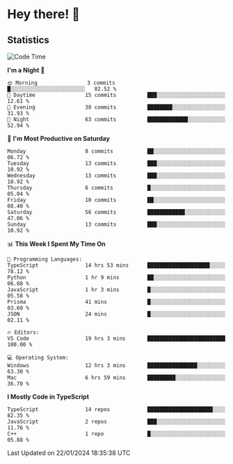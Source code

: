 # Hey there! 👋


## Statistics
<!--START_SECTION:waka-->
![Code Time](http://img.shields.io/badge/Code%20Time-114%20hrs%2028%20mins-blue)

**I'm a Night 🦉** 

```text
🌞 Morning                3 commits           █░░░░░░░░░░░░░░░░░░░░░░░░   02.52 % 
🌆 Daytime                15 commits          ███░░░░░░░░░░░░░░░░░░░░░░   12.61 % 
🌃 Evening                38 commits          ████████░░░░░░░░░░░░░░░░░   31.93 % 
🌙 Night                  63 commits          █████████████░░░░░░░░░░░░   52.94 % 
```
📅 **I'm Most Productive on Saturday** 

```text
Monday                   8 commits           ██░░░░░░░░░░░░░░░░░░░░░░░   06.72 % 
Tuesday                  13 commits          ███░░░░░░░░░░░░░░░░░░░░░░   10.92 % 
Wednesday                13 commits          ███░░░░░░░░░░░░░░░░░░░░░░   10.92 % 
Thursday                 6 commits           █░░░░░░░░░░░░░░░░░░░░░░░░   05.04 % 
Friday                   10 commits          ██░░░░░░░░░░░░░░░░░░░░░░░   08.40 % 
Saturday                 56 commits          ████████████░░░░░░░░░░░░░   47.06 % 
Sunday                   13 commits          ███░░░░░░░░░░░░░░░░░░░░░░   10.92 % 
```


📊 **This Week I Spent My Time On** 

```text
💬 Programming Languages: 
TypeScript               14 hrs 53 mins      ████████████████████░░░░░   78.12 % 
Python                   1 hr 9 mins         ██░░░░░░░░░░░░░░░░░░░░░░░   06.08 % 
JavaScript               1 hr 3 mins         █░░░░░░░░░░░░░░░░░░░░░░░░   05.58 % 
Prisma                   41 mins             █░░░░░░░░░░░░░░░░░░░░░░░░   03.60 % 
JSON                     24 mins             █░░░░░░░░░░░░░░░░░░░░░░░░   02.11 % 

🔥 Editors: 
VS Code                  19 hrs 3 mins       █████████████████████████   100.00 % 

💻 Operating System: 
Windows                  12 hrs 3 mins       ████████████████░░░░░░░░░   63.30 % 
Mac                      6 hrs 59 mins       █████████░░░░░░░░░░░░░░░░   36.70 % 
```

**I Mostly Code in TypeScript** 

```text
TypeScript               14 repos            █████████████████████░░░░   82.35 % 
JavaScript               2 repos             ███░░░░░░░░░░░░░░░░░░░░░░   11.76 % 
C++                      1 repo              █░░░░░░░░░░░░░░░░░░░░░░░░   05.88 % 
```




 Last Updated on 22/01/2024 18:35:38 UTC
<!--END_SECTION:waka-->

